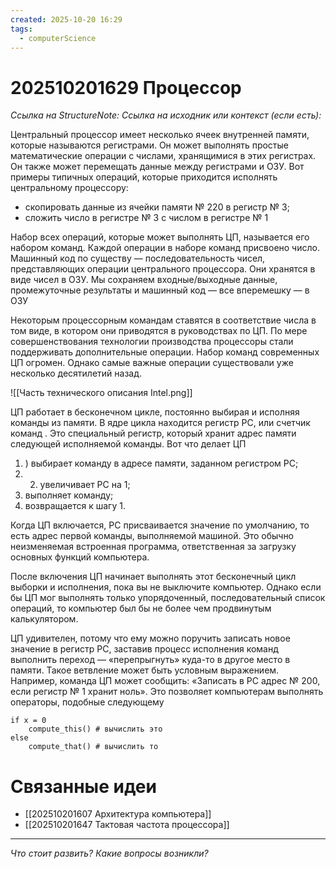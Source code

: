 ```yaml
---
created: 2025-10-20 16:29
tags:
  - computerScience
---
```

# 202510201629 Процессор

*Ссылка на StructureNote:*
*Ссылка на исходник или контекст (если есть):* 

Центральный процессор имеет несколько ячеек внутренней памяти, которые называются регистрами. Он может выполнять простые математические операции с числами, хранящимися в этих регистрах. Он также может перемещать данные между регистрами и ОЗУ. Вот примеры типичных операций, которые приходится исполнять центральному процессору:

- скопировать данные из ячейки памяти № 220 в регистр № 3;
- сложить число в регистре № 3 с числом в регистре № 1

Набор всех операций, которые может выполнять ЦП, называется его набором команд. Каждой операции в наборе команд присвоено число. Машинный код по существу — последовательность чисел, представляющих операции центрального процессора. Они хранятся в виде чисел в ОЗУ. Мы сохраняем входные/выходные данные, промежуточные результаты и машинный код — все вперемешку — в ОЗУ

Некоторым процессорным командам ставятся в соответствие числа в том виде, в котором они приводятся в руководствах по ЦП. По мере совершенствования технологии производства процессоры стали поддерживать дополнительные операции. Набор команд современных ЦП огромен. Однако самые важные операции существовали уже несколько десятилетий назад.

![[Часть технического описания Intel.png]]

ЦП работает в бесконечном цикле, постоянно выбирая и исполняя команды из памяти. В ядре цикла находится регистр PC, или счетчик команд . Это специальный регистр, который хранит адрес памяти следующей исполняемой команды. Вот что делает ЦП

1) ) выбирает команду в адресе памяти, заданном регистром PC;
2) 2) увеличивает PC на 1;
3) выполняет команду; 
4) возвращается к шагу 1.

Когда ЦП включается, PC присваивается значение по умолчанию, то есть адрес первой команды, выполняемой машиной. Это обычно неизменяемая встроенная программа, ответственная за загрузку основных функций компьютера.

После включения ЦП начинает выполнять этот бесконечный цикл выборки и исполнения, пока вы не выключите компьютер. Однако если бы ЦП мог выполнять только упорядоченный, последовательный список операций, то компьютер был бы не более чем продвинутым калькулятором.

ЦП удивителен, потому что ему можно поручить записать новое значение в регистр PC, заставив процесс исполнения команд выполнить переход — «перепрыгнуть» куда-то в другое место в памяти. Такое ветвление может быть условным выражением. Например, команда ЦП может сообщить: «Записать в PC адрес № 200, если регистр № 1 хранит ноль». Это позволяет компьютерам выполнять операторы, подобные следующему

```
if x = 0 
	compute_this() # вычислить это 
else 
	compute_that() # вычислить то
```

# Связанные идеи

- [[202510201607 Архитектура компьютера]]
- [[202510201647 Тактовая частота процессора]]
---

*Что стоит развить? Какие вопросы возникли?*
